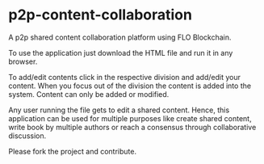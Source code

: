 # p2p-content-collaboration
A p2p shared content collaboration platform using FLO Blockchain. 

To use the application just download the HTML file and run it in any browser. 

To add/edit contents click in the respective division and add/edit your content. When you focus out
of the division the content is added into the system. Content can only be added or modified.

Any user running the file gets to edit a shared content. Hence, this application can be used for multiple purposes
like create shared content, write book by multiple authors or reach a consensus through collaborative discussion.

Please fork the project and contribute.
